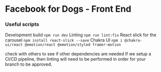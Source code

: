 # Facebook for Dogs - Front End

### Useful scripts

Development build `npm run dev`
Linting `npm run lint:fix`
React slick for the carousel `npm install react-slick --save`
Chakra UI `npm i @chakra-ui/react @emotion/react @emotion/styled framer-motion`

check with others to see if other dependencies are needed
If we setup a CI/CD pipeline, then linting will need to be performed in order for your branch to be approved.
